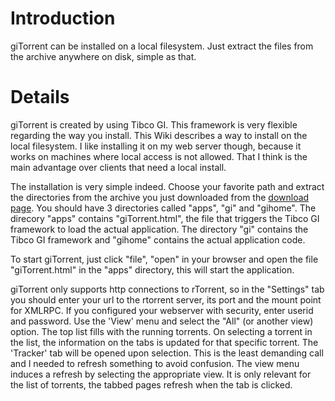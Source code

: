 # Introduction #
giTorrent can be installed on a local filesystem. Just extract the files from the archive anywhere on disk, simple as that.

# Details #
giTorrent is created by using Tibco GI. This framework is very flexible regarding the way you
install. This Wiki describes a way to install on the local filesystem. I like installing it on my
web server though, because it works on machines where local access is not allowed. That I think is the
main advantage over clients that need a local install.

The installation is very simple indeed. Choose your favorite path and extract the directories from the
archive you just downloaded from the [download page](http://code.google.com/p/gi-torrent/downloads/list).
You should have 3 directories called "apps", "gi" and "gihome". The direcory "apps" contains "giTorrent.html",
the file that triggers the Tibco GI framework to load the actual application. The directory "gi" contains the
Tibco GI framework and "gihome" contains the actual application code.

To start giTorrent, just click "file", "open" in your browser and open the file "giTorrent.html" in
the "apps" directory, this will start the application.

giTorrent only supports http connections to rTorrent, so in the "Settings" tab you should enter your url to the rtorrent server, its port and the mount point for XMLRPC. If you configured your webserver with security, enter userid and password. Use the 'View' menu and select the "All" (or another view) option. The top list fills with the running torrents. On selecting a torrent in the list, the information on the tabs is updated for that specific torrent. The 'Tracker' tab will be opened upon selection. This is the least demanding call and I needed to refresh something to avoid confusion. The view menu induces a refresh by selecting the appropriate view. It is only relevant for the list of torrents, the tabbed pages refresh when the tab is clicked.